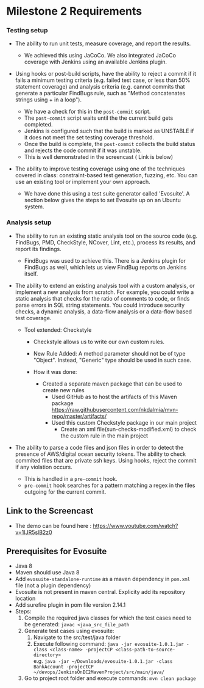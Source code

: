 # Milestone 2 Requirements
### Testing setup
* The ability to run unit tests, measure coverage, and report the results.
	* We achieved this using JaCoCo. We also integrated JaCoCo coverage with Jenkins using an available Jenkins plugin.

* Using hooks or post-build scripts, have the ability to reject a commit if it fails a minimum testing criteria (e.g. failed test case, or less than 50% statement coverage) and analysis criteria (e.g. cannot commits that generate a particular FindBugs rule, such as "Method concatenates strings using + in a loop").
	* We have a check for this in the `post-commit` script. 
	* The `post-commit` script waits until the the current build gets completed.
	* Jenkins is configured such that the build is marked as UNSTABLE if it does not meet the set testing coverage threshold.
	* Once the build is complete, the `post-commit` collects the build status and rejects the code commit if it was unstable.
	* This is well demonstrated in the screencast ( Link is below)

* The ability to improve testing coverage using one of the techniques covered in class: constraint-based test generation, fuzzing, etc. You can use an existing tool or implement your own approach.
	* We have done this using a test suite generator called 'Evosuite'. A section below gives the steps to set Evosuite up on an Ubuntu system.

### Analysis setup

* The ability to run an existing static analysis tool on the source code (e.g. FindBugs, PMD, CheckStyle, NCover, Lint, etc.), process its results, and report its findings.
	* FindBugs was used to achieve this. There is a Jenkins plugin for FindBugs as well, which lets us view FindBug reports on Jenkins itself.

* The ability to extend an existing analysis tool with a custom analysis, or implement a new analysis from scratch. For example, you could write a static analysis that checks for the ratio of comments to code, or finds parse errors in SQL string statements. You could introduce security checks, a dynamic analysis, a data-flow analysis or a data-flow based test coverage.
	* Tool extended: Checkstyle
		* Checkstyle allows us to write our own custom rules.
		* New Rule Added: A method parameter should not be of type "Object". Instead, "Generic" type should be used in such case.

		* How it was done:
		 	* Created a separate maven package that can be used to create new rules
        		* Used GitHub as to host the artifacts of this Maven package https://raw.githubusercontent.com/nkdalmia/mvn-repo/master/artifacts/
    			* Used this custom Checkstyle package in our main project
        			* Create an xml file(sun-checks-modified.xml) to check the custom rule in the main project

* The ability to parse a code files and json files in order to detect the presence of AWS/digital ocean security tokens. The ability to check commited files that are private ssh keys. Using hooks, reject the commit if any violation occurs.
	* This is handled in a `pre-commit` hook.
	* `pre-commit` hook searches for a pattern matching a regex in the files outgoing for the current commit.

## Link to the Screencast 
* The demo can be found here : https://www.youtube.com/watch?v=1IJR5slB2z0

## Prerequisites for Evosuite
* Java 8
* Maven should use Java 8
* Add `evosuite-standalone-runtime` as a maven dependency in `pom.xml` file (not a plugin dependency)
* Evosuite is not present in maven central. Explicity add its repository location
* Add surefire plugin in pom file version 2.14.1
* Steps:
	1. Compile the required java classes for which the test cases need to be generated: `javac <java_src_file_path`
	2. Generate test cases using evosuite:
		1. Navigate to the src/test/java folder
		2. Execute following command:
		`java -jar evosuite-1.0.1.jar -class <class-name> -projectCP <class-path-to-source-directory>` <br>e.g. `java -jar ~/Downloads/evosuite-1.0.1.jar -class BankAccount -projectCP ~/devops/JenkinsOnEC2MavenProject/src/main/java/`
	3. Go to project root folder and execute commands: `mvn clean package`

